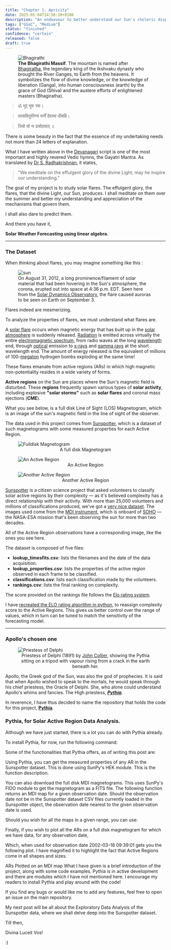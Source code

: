 ```yaml
---
title: "Chapter 1: Apricity"
date: 2025-05-04T14:58:10+0100
description: "An endeavour to better understand our Sun's choleric disposition"
tags: ["GSoC", "Medium"]
status: "finished"
confidence: "certain"
released: false
draft: true
---
```


<figure>
  <img src="/images/bhagirathi.png" alt="Bhagirathi">
  <figcaption><strong>The Bhagirathi Massif</strong>. The mountain is named after <a href="https://en.wikipedia.org/wiki/Bhagiratha">Bhagiratha</a>, the legendary king of the Ikshvaku dynasty who brought the River Ganges, to Earth from the heavens. It symbolizes the flow of divine knowledge, or the knowledge of liberation (Ganga), into human consciousness (earth) by the grace of God (Shiva) and the austere efforts of enlightened masters (Bhagiratha).
</figcaption>
</figure>


>ॐ भूर् भुवः स्वः।

>तत्सवितुर्वरेण्यं भर्गो॑ देवस्य धीमहि।

>धियो यो नः प्रचोदयात् ॥

There is some beauty in the fact that the essence of my undertaking needs not more than 24 letters of explanation.

What I have written above in the [Devanagari](https://en.wikipedia.org/wiki/Devanagari) script is one of the most important and highly revered Vedic hymns, the Gayatri Mantra. As translated by [Dr S. Radhakrishnan](https://en.wikipedia.org/wiki/S._Radhakrishnan), it states,

>"We meditate on the effulgent glory of the divine Light; may he inspire our understanding."

The goal of my project is to study solar flares. The effulgent glory, the flares, that the divine Light, our Sun, produces. I shall meditate on them over the summer and better my understanding and appreciation of the mechanisms that govern them.

I shall also dare to predict them.

And there you have it,

**Solar Weather Forecasting using linear algebra.**

---
### The Dataset
When thinking about flares, you may imagine something like this :

<figure>
  <img src="/images/apricity-sun.png" alt="sun">
  <figcaption>On August 31, 2012, a long prominence/filament of solar material that had been hovering in the Sun's atmosphere, the corona, erupted out into space at 4:36 p.m. EDT. Seen here from the <a href="https://en.wikipedia.org/wiki/Solar_Dynamics_Observatory">Solar Dynamics Observatory</a>, the flare caused auroras to be seen on Earth on September 3.
</figcaption>

</figure>

Flares indeed are mesmerizing.

To analyze the properties of flares, we must understand what flares are.

A [solar flare](https://hesperia.gsfc.nasa.gov/sftheory/glossary.htm#FLARE) occurs when magnetic energy that has built up in the [solar atmosphere](https://hesperia.gsfc.nasa.gov/sftheory/glossary.htm#SOLAR_ATMOSPHERE) is suddenly released. [Radiation](https://hesperia.gsfc.nasa.gov/sftheory/glossary.htm#ELECTROMAGNETIC_RADIATION) is emitted across virtually the entire [electromagnetic spectrum](https://hesperia.gsfc.nasa.gov/sftheory/glossary.htm#ELECTROMAGNETIC_SPECTRUM), from radio waves at the long [wavelength](https://hesperia.gsfc.nasa.gov/sftheory/glossary.htm#WAVELENGTH) end, through [optical](https://hesperia.gsfc.nasa.gov/sftheory/glossary.htm#OPTICAL) emission to [x-rays](https://hesperia.gsfc.nasa.gov/sftheory/glossary.htm#X_RAY) and [gamma rays](https://hesperia.gsfc.nasa.gov/sftheory/glossary.htm#GAMMA_RAY) at the short wavelength end. The amount of energy released is the equivalent of millions of 100-[megaton](https://hesperia.gsfc.nasa.gov/sftheory/glossary.htm#MEGATON) hydrogen bombs exploding at the same time!

These flares emanate from active regions (ARs) in which high magnetic non-potentiality resides in a wide variety of forms.

**Active regions** on the Sun are places where the Sun's magnetic field is disturbed. These **regions** frequently spawn various types of **solar activity**, including explosive **"solar storms"** such as **solar flares** and coronal mass ejections (**CME**).

What you see below, is a full disk Line of Sight (LOS) Magnetogram, which is an image of the sun's magnetic field in the line of sight of the observer.

The data used in this project comes from [Sunspotter](https://www.sunspotter.org/), which is a dataset of such magnetograms with some measured properties for each Active Region.

<figure>
  <img src="/images/apricity-fulldisk-magnetogram.png" alt="Fulldisk Magnetogram">
  <figcaption style="text-align: center;">A full disk Magnetogram</figcaption>
</figure>

<figure>
  <img src="/images/apricity-ar1.png" alt="An Active Region">
  <figcaption style="text-align: center;">An Active Region</figcaption>
</figure>

<figure>
  <img src="/images/apricity-ar2.png" alt="Another Active Region">
  <figcaption style="text-align: center;">Another Active Region</figcaption>
</figure>

[Sunspotter](https://www.sunspotter.org/) is a citizen science project that asked volunteers to classify solar active regions by their complexity — as it's believed complexity has a direct relationship with their activity. With more than 25,000 volunteers and millions of classifications produced, we've got a [very nice dataset](https://zenodo.org/record/1478972#.XI4YPqHgqr8). The images used come from the [MDI instrument](http://soi.stanford.edu/science/obs_prog.html), which is onboard of [SOHO](https://en.wikipedia.org/wiki/Solar_and_Heliospheric_Observatory) — the NASA-ESA mission that's been observing the sun for more than two decades.

All of the Active Region observations have a corresponding image, like the ones you see here.

The dataset is composed of five files:

- **lookup_timesfits.csv**: lists the filenames and the date of the data acquisition.
- **lookup_properties.csv**: lists the properties of the active region observed in each frame to be classified.
- **classifications.csv**: lists each classification made by the volunteers.
- **rankings.csv**: lists the final ranking on complexity.

The score provided on the rankings file follows the [Elo rating system](https://en.wikipedia.org/wiki/Elo_rating_system).

I have [recreated the ELO rating algorithm in python](https://github.com/Raahul-Singh/pythia/pull/26), to reassign complexity score to the Active Regions. This gives us better control over the range of values, which in turn can be tuned to match the sensitivity of the forecasting model.

---

### Apollo's chosen one

<figure>
  <img src="/images/apricity-delphi.png" alt="Priestess of Delphi">
  <figcaption style="text-align: center;">Priestess of Delphi (1891) by <a href="https://en.wikipedia.org/wiki/John_Collier_(Pre-Raphaelite_painter)">John Collier</a>, showing the Pythia sitting on a tripod with vapour rising from a crack in the earth beneath her.</figcaption>
</figure>



Apollo, the Greek god of the Sun, was also the god of prophecies. It is said that when Apollo wished to speak to the mortals, he would speak through his chief priestess, the Oracle of Delphi. She, who alone could understand Apollo's whims and fancies. The High priestess, [**_Pythia_**](https://en.wikipedia.org/wiki/Pythia).

In reverence, I have thus decided to name the repository that holds the code for this project, [**Pythia**](https://github.com/Raahul-Singh/pythiahttps://github.com/Raahul-Singh/pythia).

### Pythia, for Solar Active Region Data Analysis.
Although we have just started, there is a lot you can do with Pythia already.

To install Pythia, for now, run the following command:


Some of the functionalities that Pythia offers, as of writing this post are:

Using Pythia, you can get the measured properties of any AR in the Sunspotter dataset. This is done using SunPy's HEK module. This is the function description.


You can also download the full disk MDI magnetograms. This uses SunPy's FIDO module to get the magnetogram as a FITS file. The following function returns an MDI map for a given observation date. Should the observation date not be in the Sunspotter dataset CSV files currently loaded in the Sunspotter object, the observation date nearest to the given observation date is used.


Should you wish for all the maps in a given range, you can use:


Finally, if you wish to plot all the ARs on a full disk magnetogram for which we have data, for any observation date,


Which, when used for observation date 2002–03–18 09:39:01 gets you the following plot. I have magnified it to highlight the fact that Active Regions come in all shapes and sizes.


ARs Plotted on an MDI map
What I have given is a brief introduction of the project, along with some code examples. Pythia is in active development and there are modules which I have not mentioned here. I encourage my readers to install Pythia and play around with the code!

If you find any bugs or would like me to add any features, feel free to open an issue on the main repository.

My next post will be all about the Exploratory Data Analysis of the Sunspotter data, where we shall delve deep into the Sunspotter dataset.

Till then,

Divina Luceit Vos!

:)